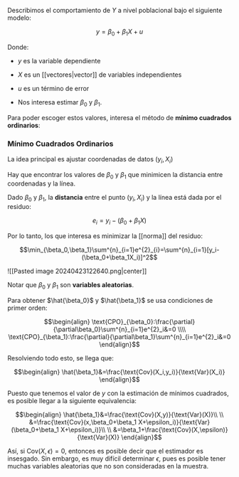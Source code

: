 
Describimos el comportamiento de $Y$ a nivel poblacional bajo el siguiente modelo: 

$$y=\beta_0+\beta_1X+u$$

Donde: 

- $y$ es la variable dependiente 

- $X$ es un [[vectores|vector]] de variables independientes 

- $u$ es un término de error 

- Nos interesa estimar $\beta_0$ y $\beta_1$. 

Para poder escoger estos valores, interesa el método de **mínimo cuadrados ordinarios**: 

### Mínimo Cuadrados Ordinarios 

La idea principal es ajustar coordenadas de datos $(y_i, X_i)$

Hay que encontrar los valores de $\beta_0$ y $\beta_1$ que minimicen la distancia entre coordenadas y la línea. 

Dado $\beta_0$ y $\beta_1$, la **distancia** entre el punto $(y_i, X_i)$ y la línea está dada por el residuo: 

$$e_i=y_i-(\beta_0+\beta_1X)$$

Por lo tanto, los que interesa es minimizar la [[norma]] del residuo: 

$$\min_{\beta_0,\beta_1}\sum^{n}_{i=1}e^{2}_{i}=\sum^{n}_{i=1}[y_i-(\beta_0+\beta_1X_i)]^2$$

![[Pasted image 20240423122640.png|center]]

Notar que $\beta_0$ y $\beta_1$ son **variables aleatorias**. 

Para obtener $\hat{\beta_0}$ y $\hat{\beta_1}$ se usa condiciones de primer orden: 

$$\begin{align}
\text{CPO}_{\beta_0}:\frac{\partial}{\partial\beta_0}\sum^{n}_{i=1}e^{2}_i&=0 \\\\
\text{CPO}_{\beta_1}:\frac{\partial}{\partial\beta_1}\sum^{n}_{i=1}e^{2}_i&=0
\end{align}$$

Resolviendo todo esto, se llega que: 

$$\begin{align}
\hat{\beta_1}&=\frac{\text{Cov}(X_i,y_i)}{\text{Var}(X_i)}
\end{align}$$

Puesto que tenemos el valor de $y$ con la estimación de mínimos cuadrados, es posible llegar a la siguiente equivalencia: 

$$\begin{align}
\hat{\beta_1}&=\frac{\text{Cov}(X,y)}{\text{Var}(X)}\\  \\
&=\frac{\text{Cov}(x,\beta_0+\beta_1 X+\epsilon_i)}{\text{Var}(\beta_0+\beta_1 X+\epsilon_i)}\\  \\
&=\beta_1+\frac{\text{Cov}(X,\epsilon)}{\text{Var}(X)}
\end{align}$$

Así, si $\text{Cov}(X,\epsilon)=0$, entonces es posible decir que el estimador es insesgado. Sin embargo, es muy difícil determinar $\epsilon$, pues es posible tener muchas variables aleatorias que no son consideradas en la muestra. 


